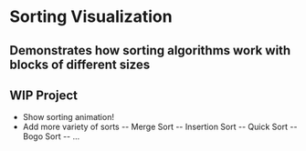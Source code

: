 # Sorting Visualization

## Demonstrates how sorting algorithms work with blocks of different sizes
## WIP Project
- Show sorting animation!
- Add more variety of sorts
-- Merge Sort
-- Insertion Sort
-- Quick Sort
-- Bogo Sort
-- ...


